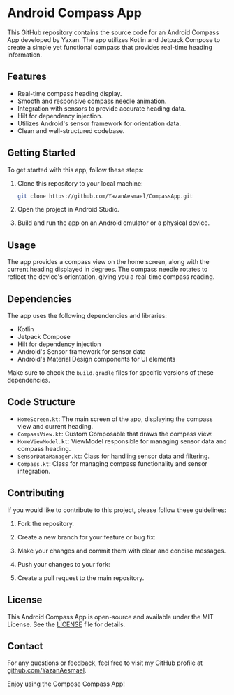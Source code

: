 # Android Compass App

This GitHub repository contains the source code for an Android Compass App developed by Yaxan. The app utilizes Kotlin and Jetpack Compose to create a simple yet functional compass that provides real-time heading information.

## Features

- Real-time compass heading display.
- Smooth and responsive compass needle animation.
- Integration with sensors to provide accurate heading data.
- Hilt for dependency injection.
- Utilizes Android's sensor framework for orientation data.
- Clean and well-structured codebase.

## Getting Started

To get started with this app, follow these steps:

1. Clone this repository to your local machine:

   ```bash
   git clone https://github.com/YazanAesmael/CompassApp.git
   ```

2. Open the project in Android Studio.

3. Build and run the app on an Android emulator or a physical device.

## Usage

The app provides a compass view on the home screen, along with the current heading displayed in degrees. The compass needle rotates to reflect the device's orientation, giving you a real-time compass reading.

## Dependencies

The app uses the following dependencies and libraries:

- Kotlin
- Jetpack Compose
- Hilt for dependency injection
- Android's Sensor framework for sensor data
- Android's Material Design components for UI elements

Make sure to check the `build.gradle` files for specific versions of these dependencies.

## Code Structure

- `HomeScreen.kt`: The main screen of the app, displaying the compass view and current heading.
- `CompassView.kt`: Custom Composable that draws the compass view.
- `HomeViewModel.kt`: ViewModel responsible for managing sensor data and compass heading.
- `SensorDataManager.kt`: Class for handling sensor data and filtering.
- `Compass.kt`: Class for managing compass functionality and sensor integration.

## Contributing

If you would like to contribute to this project, please follow these guidelines:

1. Fork the repository.

2. Create a new branch for your feature or bug fix:

3. Make your changes and commit them with clear and concise messages.

4. Push your changes to your fork:

5. Create a pull request to the main repository.

## License

This Android Compass App is open-source and available under the MIT License. See the [LICENSE](LICENSE) file for details.

## Contact

For any questions or feedback, feel free to visit my GitHub profile at [github.com/YazanAesmael](https://github.com/YazanAesmael).

Enjoy using the Compose Compass App!
